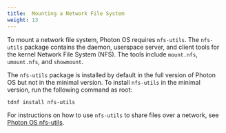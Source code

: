 ```yaml
---
title:  Mounting a Network File System
weight: 13
---
```


To mount a network file system, Photon OS requires `nfs-utils`. The `nfs-utils` package contains the daemon, userspace server, and client tools for the kernel Network File System (NFS). The tools include `mount.nfs`, `umount.nfs`, and `showmount`. 

The `nfs-utils` package is installed by default in the full version of Photon OS but not in the minimal version. To install `nfs-utils` in the minimal version, run the following command as root: 
	
```
tdnf install nfs-utils
```

For instructions on how to use `nfs-utils` to share files over a network, see [Photon OS nfs-utils](../../../user-guide/mounting-remote-file-systems/).